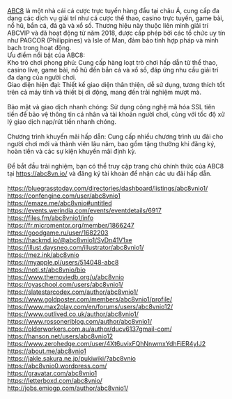 <a href="https://abc8vn.io/">ABC8</a> là một nhà cái cá cược trực tuyến hàng đầu tại châu Á, cung cấp đa dạng các dịch vụ giải trí như cá cược thể thao, casino trực tuyến, game bài, nổ hũ, bắn cá, đá gà và xổ số. Thương hiệu này thuộc liên minh giải trí ABCVIP và đã hoạt động từ năm 2018, được cấp phép bởi các tổ chức uy tín như PAGCOR (Philippines) và Isle of Man, đảm bảo tính hợp pháp và minh bạch trong hoạt động.<br> 
Ưu điểm nổi bật của ABC8:<br> 
Kho trò chơi phong phú: Cung cấp hàng loạt trò chơi hấp dẫn từ thể thao, casino live, game bài, nổ hũ đến bắn cá và xổ số, đáp ứng nhu cầu giải trí đa dạng của người chơi.
<br> 
Giao diện hiện đại: Thiết kế giao diện thân thiện, dễ sử dụng, tương thích tốt trên cả máy tính và thiết bị di động, mang đến trải nghiệm mượt mà.<br> 
<br> 
Bảo mật và giao dịch nhanh chóng: Sử dụng công nghệ mã hóa SSL tiên tiến để bảo vệ thông tin cá nhân và tài khoản người chơi, cùng với tốc độ xử lý giao dịch nạp/rút tiền nhanh chóng.<br> 
<br> 
Chương trình khuyến mãi hấp dẫn: Cung cấp nhiều chương trình ưu đãi cho người chơi mới và thành viên lâu năm, bao gồm tặng thưởng khi đăng ký, hoàn tiền và các sự kiện khuyến mãi định kỳ.​<br> 
<br> 
Để bắt đầu trải nghiệm, bạn có thể truy cập trang chủ chính thức của ABC8 tại  <a href="https://abc8vn.io/">https://abc8vn.io/</a> và đăng ký tài khoản để nhận các ưu đãi hấp dẫn.<br> 
<br> 
<a href="https://bluegrasstoday.com/directories/dashboard/listings/abc8vnio1/">https://bluegrasstoday.com/directories/dashboard/listings/abc8vnio1/</a><br>
<a href="https://confengine.com/user/abc8vnio1">https://confengine.com/user/abc8vnio1</a><br>
<a href="https://emaze.me/abc8vnio#untitled">https://emaze.me/abc8vnio#untitled</a><br>
<a href="https://events.werindia.com/events/eventdetails/6917">https://events.werindia.com/events/eventdetails/6917</a><br>
<a href="https://files.fm/abc8vnio1/info">https://files.fm/abc8vnio1/info</a><br>
<a href="https://fr.micromentor.org/member/1866247">https://fr.micromentor.org/member/1866247</a><br>
<a href="https://goodgame.ru/user/1682203">https://goodgame.ru/user/1682203</a><br>
<a href="https://hackmd.io/@abc8vnio1/SyDn41V1xe">https://hackmd.io/@abc8vnio1/SyDn41V1xe</a><br>
<a href="https://illust.daysneo.com/illustrator/abc8vnio1/">https://illust.daysneo.com/illustrator/abc8vnio1/</a><br>
<a href="https://mez.ink/abc8vnio">https://mez.ink/abc8vnio</a><br>
<a href="https://myapple.pl/users/514048-abc8">https://myapple.pl/users/514048-abc8</a><br>
<a href="https://noti.st/abc8vnio/bio">https://noti.st/abc8vnio/bio</a><br>
<a href="https://www.themoviedb.org/u/abc8vnio">https://www.themoviedb.org/u/abc8vnio</a><br>
<a href="https://oyaschool.com/users/abc8vnio1/">https://oyaschool.com/users/abc8vnio1/</a><br>
<a href="https://slatestarcodex.com/author/abc8vnio1/">https://slatestarcodex.com/author/abc8vnio1/</a><br>
<a href="https://www.goldposter.com/members/abc8vnio1/profile/">https://www.goldposter.com/members/abc8vnio1/profile/</a><br>
<a href="https://www.max2play.com/en/forums/users/abc8vnio12/">https://www.max2play.com/en/forums/users/abc8vnio12/</a><br>
<a href="https://www.outlived.co.uk/author/abc8vnio1/">https://www.outlived.co.uk/author/abc8vnio1/</a><br>
<a href="https://www.rossoneriblog.com/author/abc8vnio1/">https://www.rossoneriblog.com/author/abc8vnio1/</a><br>
<a href="https://olderworkers.com.au/author/ducv6137gmail-com/">https://olderworkers.com.au/author/ducv6137gmail-com/</a><br>
<a href="https://hanson.net/users/abc8vnio12">https://hanson.net/users/abc8vnio12</a><br>
<a href="https://www.zerohedge.com/user/4Xt6uvixFQhNnwmxYdhFiER4yIJ2">https://www.zerohedge.com/user/4Xt6uvixFQhNnwmxYdhFiER4yIJ2</a><br>
<a href="https://about.me/abc8vnio1">https://about.me/abc8vnio1</a><br>
<a href="https://jakle.sakura.ne.jp/pukiwiki/?abc8vnio">https://jakle.sakura.ne.jp/pukiwiki/?abc8vnio</a><br>
<a href="https://abc8vnio0.wordpress.com/">https://abc8vnio0.wordpress.com/</a><br>
<a href="https://gravatar.com/abc8vnio1">https://gravatar.com/abc8vnio1</a><br>
<a href="https://letterboxd.com/abc8vnio/">https://letterboxd.com/abc8vnio/</a><br>
<a href="http://jobs.emiogp.com/author/abc8vnio1/">http://jobs.emiogp.com/author/abc8vnio1/</a>
